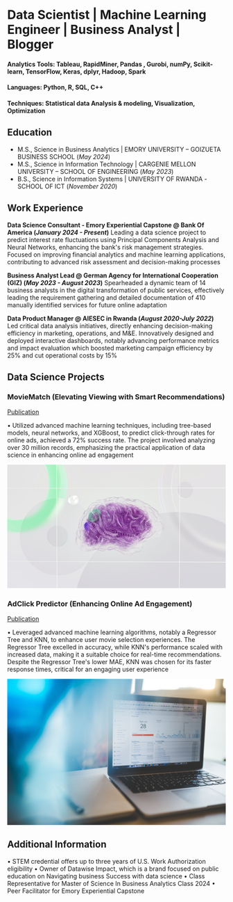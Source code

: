 # Data Scientist | Machine Learning Engineer | Business Analyst | Blogger 

#### Analytics Tools: Tableau, RapidMiner, Pandas , Gurobi, numPy, Scikit-learn, TensorFlow, Keras, dplyr, Hadoop, Spark
#### Languages: Python, R, SQL, C++
#### Techniques: Statistical data Analysis & modeling, Visualization, Optimization

## Education							       		
- M.S., Science in Business Analytics	| EMORY UNIVERSITY – GOIZUETA BUSINESS SCHOOL  (_May 2024_)
- M.S., Science in Information Technology	| CARGENIE MELLON UNIVERSITY – SCHOOL OF ENGINEERING   (_May 2023_)	  			        		
- B.S., Science in Information Systems | UNIVERSITY OF RWANDA -SCHOOL OF ICT (_November 2020_)

## Work Experience
**Data Science Consultant - Emory Experiential Capstone @ Bank Of America (_January 2024 - Present_)**
Leading a data science project to predict interest rate fluctuations using Principal Components Analysis and Neural Networks, enhancing the bank's risk management strategies. Focused on improving financial analytics and machine learning applications, contributing to advanced risk assessment and decision-making processes

**Business Analyst Lead @ German Agency for International Cooperation (GIZ) (_May 2023 - August 2023_)**
Spearheaded a dynamic team of 14 business analysts in the digital transformation of public services, effectively leading the requirement gathering and detailed documentation of 410 manually identified services for future online adaptation

**Data Product Manager @ AIESEC in Rwanda (_August 2020-July 2022_)**
Led critical data analysis initiatives, directly enhancing decision-making efficiency in marketing, operations, and M&E. Innovatively designed and deployed interactive dashboards, notably advancing performance metrics and impact evaluation which boosted marketing campaign efficiency by 25% and cut operational costs by 15%

## Data Science Projects
### MovieMatch (Elevating Viewing with Smart Recommendations)
[Publication](https://www.github.com/Maliki1/)

•	Utilized advanced machine learning techniques, including tree-based models, neural networks, and XGBoost, to predict click-through rates for online ads, achieved a 72% success rate. The project involved analyzing over 30 million records, emphasizing the practical application of data science in enhancing online ad engagement

![Movie Industry](movie.jpg)

### AdClick Predictor (Enhancing Online Ad Engagement)                                            
[Publication](https://www.github.com/Maliki1/AdClick_Predictor)

•	Leveraged advanced machine learning algorithms, notably a Regressor Tree and KNN, to enhance user movie selection experiences. The Regressor Tree excelled in accuracy, while KNN's performance scaled with increased data, making it a suitable choice for real-time recommendations. Despite the Regressor Tree's lower MAE, KNN was chosen for its faster response times, critical for an engaging user experience

![Marketing Targeting](marketing.jpg)

## Additional Information 

•	STEM credential offers up to three years of U.S. Work Authorization eligibility 
•	Owner of Datawise Impact, which is a brand focused on public education on Navigating business Success with data science
•	Class Representative for Master of Science In Business Analytics Class 2024
•	Peer Facilitator for Emory Experiential Capstone

